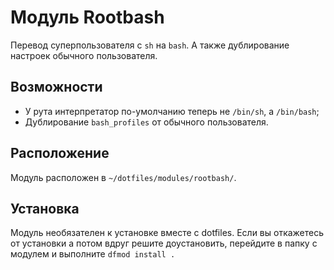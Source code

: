 # Модуль Rootbash

Перевод суперпользователя с `sh` на `bash`. А также дублирование настроек обычного пользователя.

## Возможности

* У рута интерпретатор по-умолчанию теперь не `/bin/sh`, а `/bin/bash`;
* Дублирование `bash_profiles` от обычного пользователя.

## Расположение

Модуль расположен в `~/dotfiles/modules/rootbash/`.

## Установка

Модуль необязателен к установке вместе с dotfiles. Если вы откажетесь от установки а потом вдруг решите доустановить, перейдите в папку с модулем и выполните `dfmod install .`